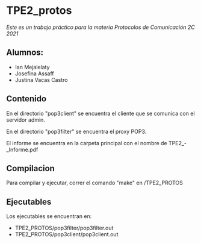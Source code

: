 # TPE2_protos

*Este es un trabajo práctico para la materia Protocolos de Comunicación 2C 2021*

## Alumnos:
  - Ian Mejalelaty
  - Josefina Assaff
  - Justina Vacas Castro

## Contenido

En el directorio "pop3client" se encuentra el cliente que se comunica con el servidor admin.

En el directorio "pop3filter" se encuentra el proxy POP3.

El informe se encuentra en la carpeta principal con el nombre de TPE2_-_Informe.pdf

## Compilacion

Para compilar y ejecutar, correr el comando "make" en /TPE2_PROTOS

## Ejecutables

Los ejecutables se encuentran en:

- TPE2_PROTOS/pop3filter/pop3filter.out 
- TPE2_PROTOS/pop3client/pop3client.out 
